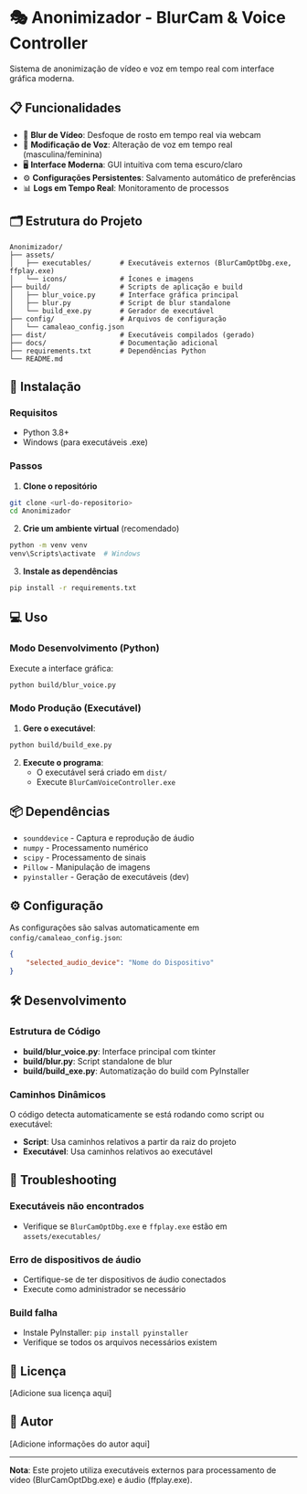 # 🎭 Anonimizador - BlurCam & Voice Controller

Sistema de anonimização de vídeo e voz em tempo real com interface gráfica moderna.

## 📋 Funcionalidades

- 🎥 **Blur de Vídeo**: Desfoque de rosto em tempo real via webcam
- 🎤 **Modificação de Voz**: Alteração de voz em tempo real (masculina/feminina)
- 🖥️ **Interface Moderna**: GUI intuitiva com tema escuro/claro
- ⚙️ **Configurações Persistentes**: Salvamento automático de preferências
- 📊 **Logs em Tempo Real**: Monitoramento de processos

## 🗂️ Estrutura do Projeto

```
Anonimizador/
├── assets/
│   ├── executables/       # Executáveis externos (BlurCamOptDbg.exe, ffplay.exe)
│   └── icons/             # Ícones e imagens
├── build/                 # Scripts de aplicação e build
│   ├── blur_voice.py      # Interface gráfica principal
│   ├── blur.py            # Script de blur standalone
│   └── build_exe.py       # Gerador de executável
├── config/                # Arquivos de configuração
│   └── camaleao_config.json
├── dist/                  # Executáveis compilados (gerado)
├── docs/                  # Documentação adicional
├── requirements.txt       # Dependências Python
└── README.md
```

## 🚀 Instalação

### Requisitos
- Python 3.8+
- Windows (para executáveis .exe)

### Passos

1. **Clone o repositório**
```bash
git clone <url-do-repositorio>
cd Anonimizador
```

2. **Crie um ambiente virtual** (recomendado)
```bash
python -m venv venv
venv\Scripts\activate  # Windows
```

3. **Instale as dependências**
```bash
pip install -r requirements.txt
```

## 💻 Uso

### Modo Desenvolvimento (Python)

Execute a interface gráfica:
```bash
python build/blur_voice.py
```

### Modo Produção (Executável)

1. **Gere o executável**:
```bash
python build/build_exe.py
```

2. **Execute o programa**:
   - O executável será criado em `dist/`
   - Execute `BlurCamVoiceController.exe`

## 📦 Dependências

- `sounddevice` - Captura e reprodução de áudio
- `numpy` - Processamento numérico
- `scipy` - Processamento de sinais
- `Pillow` - Manipulação de imagens
- `pyinstaller` - Geração de executáveis (dev)

## ⚙️ Configuração

As configurações são salvas automaticamente em `config/camaleao_config.json`:

```json
{
    "selected_audio_device": "Nome do Dispositivo"
}
```

## 🛠️ Desenvolvimento

### Estrutura de Código

- **build/blur_voice.py**: Interface principal com tkinter
- **build/blur.py**: Script standalone de blur
- **build/build_exe.py**: Automatização do build com PyInstaller

### Caminhos Dinâmicos

O código detecta automaticamente se está rodando como script ou executável:
- **Script**: Usa caminhos relativos a partir da raiz do projeto
- **Executável**: Usa caminhos relativos ao executável

## 🐛 Troubleshooting

### Executáveis não encontrados
- Verifique se `BlurCamOptDbg.exe` e `ffplay.exe` estão em `assets/executables/`

### Erro de dispositivos de áudio
- Certifique-se de ter dispositivos de áudio conectados
- Execute como administrador se necessário

### Build falha
- Instale PyInstaller: `pip install pyinstaller`
- Verifique se todos os arquivos necessários existem

## 📝 Licença

[Adicione sua licença aqui]

## 👤 Autor

[Adicione informações do autor aqui]

---

**Nota**: Este projeto utiliza executáveis externos para processamento de vídeo (BlurCamOptDbg.exe) e áudio (ffplay.exe).
